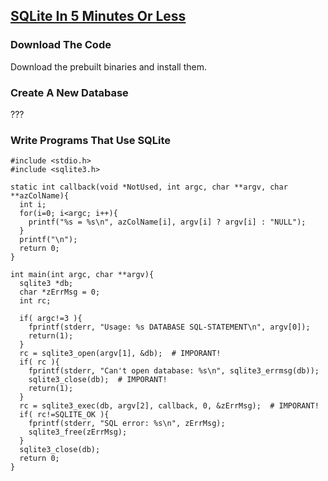 ## [SQLite In 5 Minutes Or Less](https://sqlite.org/quickstart.html)

### Download The Code

Download the prebuilt binaries and install them.  

### Create A New Database

???

### Write Programs That Use SQLite

```
#include <stdio.h>
#include <sqlite3.h>

static int callback(void *NotUsed, int argc, char **argv, char **azColName){
  int i;
  for(i=0; i<argc; i++){
    printf("%s = %s\n", azColName[i], argv[i] ? argv[i] : "NULL");
  }
  printf("\n");
  return 0;
}

int main(int argc, char **argv){
  sqlite3 *db;
  char *zErrMsg = 0;
  int rc;

  if( argc!=3 ){
    fprintf(stderr, "Usage: %s DATABASE SQL-STATEMENT\n", argv[0]);
    return(1);
  }
  rc = sqlite3_open(argv[1], &db);  # IMPORANT!
  if( rc ){
    fprintf(stderr, "Can't open database: %s\n", sqlite3_errmsg(db));
    sqlite3_close(db);  # IMPORANT!
    return(1);
  }
  rc = sqlite3_exec(db, argv[2], callback, 0, &zErrMsg);  # IMPORANT!
  if( rc!=SQLITE_OK ){
    fprintf(stderr, "SQL error: %s\n", zErrMsg);
    sqlite3_free(zErrMsg);
  }
  sqlite3_close(db);
  return 0;
}
```
